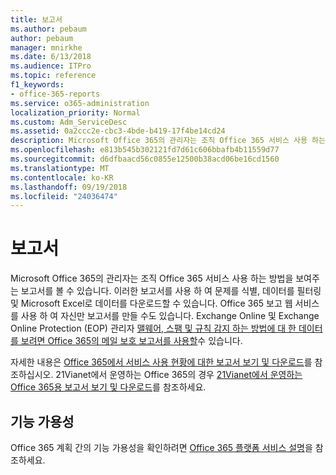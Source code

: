 ```yaml
---
title: 보고서
ms.author: pebaum
author: pebaum
manager: mnirkhe
ms.date: 6/13/2018
ms.audience: ITPro
ms.topic: reference
f1_keywords:
- office-365-reports
ms.service: o365-administration
localization_priority: Normal
ms.custom: Adm_ServiceDesc
ms.assetid: 0a2ccc2e-cbc3-4bde-b419-17f4be14cd24
description: Microsoft Office 365의 관리자는 조직 Office 365 서비스 사용 하는 방법을 보여주는 보고서를 볼 수 있습니다. 이러한 보고서를 사용 하 여 문제를 식별, 데이터를 필터링 및 Microsoft Excel로 데이터를 다운로드할 수 있습니다. Office 365 보고 웹 서비스를 사용 하 여 자신만 보고서를 만들 수도 있습니다. Exchange Online 및 Exchange Online Protection (EOP) 관리자는 Office 365의 메일 보호 보고서를 사용 하 여 맬웨어, 스팸 및 규칙 감지 하는 방법에 대 한 데이터를 볼 수 있습니다.
ms.openlocfilehash: e813b545b302121fd7d61c606bbafb4b11559d77
ms.sourcegitcommit: d6dfbaacd56c0855e12500b38acd06be16cd1560
ms.translationtype: MT
ms.contentlocale: ko-KR
ms.lasthandoff: 09/19/2018
ms.locfileid: "24036474"
---
```

# <a name="reports"></a>보고서

Microsoft Office 365의 관리자는 조직 Office 365 서비스 사용 하는 방법을 보여주는 보고서를 볼 수 있습니다. 이러한 보고서를 사용 하 여 문제를 식별, 데이터를 필터링 및 Microsoft Excel로 데이터를 다운로드할 수 있습니다. Office 365 보고 웹 서비스를 사용 하 여 자신만 보고서를 만들 수도 있습니다. Exchange Online 및 Exchange Online Protection (EOP) 관리자 [맬웨어, 스팸 및 규칙 감지 하는 방법에 대 한 데이터를 보려면 Office 365의 메일 보호 보고서를 사용할](https://go.microsoft.com/fwlink/p/?LinkId=401102)수 있습니다.
  
자세한 내용은 [Office 365에서 서비스 사용 현황에 대한 보고서 보기 및 다운로드](https://go.microsoft.com/fwlink/p/?LinkID=270182)를 참조하십시오. 21Vianet에서 운영하는 Office 365의 경우 [21Vianet에서 운영하는 Office 365용 보고서 보기 및 다운로드](http://go.microsoft.com/fwlink/?LinkID=733348&amp;clcid=0x409)를 참조하세요.
  
## <a name="feature-availability"></a>기능 가용성

Office 365 계획 간의 기능 가용성을 확인하려면 [Office 365 플랫폼 서비스 설명](https://technet.microsoft.com/en-us/library/office-365-platform-service-description.aspx)을 참조하세요.
  

